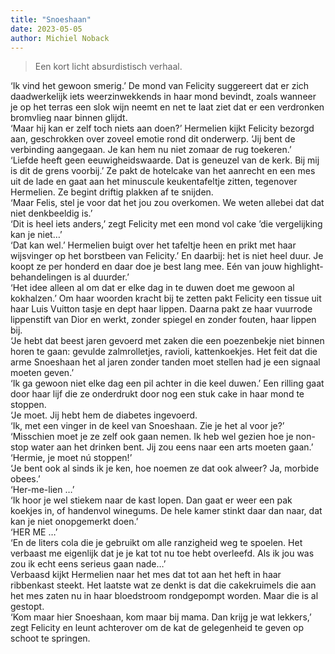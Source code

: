 ```yaml
---
title: "Snoeshaan"
date: 2023-05-05
author: Michiel Noback
---
```


> Een kort licht absurdistisch verhaal.

‘Ik vind het gewoon smerig.’ De mond van Felicity suggereert dat er zich daadwerkelijk iets weerzinwekkends in haar mond bevindt, zoals wanneer je op het terras een slok wijn neemt en net te laat ziet dat er een verdronken bromvlieg naar binnen glijdt.  
‘Maar hij kan er zelf toch niets aan doen?’ Hermelien kijkt Felicity bezorgd aan, geschrokken over zoveel emotie rond dit onderwerp. ‘Jij bent de verbinding aangegaan. Je kan hem nu niet zomaar de rug toekeren.’  
‘Liefde heeft geen eeuwigheidswaarde. Dat is geneuzel van de kerk. Bij mij is dit de grens voorbij.’ Ze pakt de hotelcake van het aanrecht en een mes uit de lade en gaat aan het minuscule keukentafeltje zitten, tegenover Hermelien. Ze begint driftig plakken af te snijden.  
‘Maar Felis, stel je voor dat het jou zou overkomen. We weten allebei dat dat niet denkbeeldig is.’  
‘Dit is heel iets anders,’ zegt Felicity met een mond vol cake ’die vergelijking kan je niet…’   
‘Dat kan wel.’ Hermelien buigt over het tafeltje heen en prikt met haar wijsvinger op het borstbeen van Felicity.’ En daarbij: het is niet heel duur. Je koopt ze per honderd en daar doe je best lang mee. Eén van jouw highlight-behandelingen is al duurder.’  
‘Het idee alleen al om dat er elke dag in te duwen doet me gewoon al kokhalzen.’ Om haar woorden kracht bij te zetten pakt Felicity een tissue uit haar Luis Vuitton tasje en dept haar lippen. Daarna pakt ze haar vuurrode lippenstift van Dior en werkt, zonder spiegel en zonder fouten, haar lippen bij.  
‘Je hebt dat beest jaren gevoerd met zaken die een poezenbekje niet binnen horen te gaan: gevulde zalmrolletjes, ravioli, kattenkoekjes. Het feit dat die arme Snoeshaan het al jaren zonder tanden moet stellen had je een signaal moeten geven.’  
‘Ik ga gewoon niet elke dag een pil achter in die keel duwen.’ Een rilling gaat door haar lijf die ze onderdrukt door nog een stuk cake in haar mond te stoppen.  
‘Je moet. Jij hebt hem de diabetes ingevoerd.  
‘Ik, met een vinger in de keel van Snoeshaan. Zie je het al voor je?’  
‘Misschien moet je ze zelf ook gaan nemen. Ik heb wel gezien hoe je non-stop water aan het drinken bent. Jij zou eens naar een arts moeten gaan.’  
‘Hermie, je moet nú stoppen!’  
‘Je bent ook al sinds ik je ken, hoe noemen ze dat ook alweer? Ja, morbide obees.’  
‘Her-me-lien …’  
‘Ik hoor je wel stiekem naar de kast lopen. Dan gaat er weer een pak koekjes in, of handenvol winegums. De hele kamer stinkt daar dan naar, dat kan je niet onopgemerkt doen.’  
‘HER ME …’  
‘En de liters cola die je gebruikt om alle ranzigheid weg te spoelen. Het verbaast me eigenlijk dat je je kat tot nu toe hebt overleefd. Als ik jou was zou ik echt eens serieus gaan nade…’  
Verbaasd kijkt Hermelien naar het mes dat tot aan het heft in haar ribbenkast steekt. Het laatste wat ze denkt is dat die cakekruimels die aan het mes zaten nu in haar bloedstroom rondgepompt worden. Maar die is al gestopt.  
‘Kom maar hier Snoeshaan, kom maar bij mama. Dan krijg je wat lekkers,’ zegt Felicity en leunt achterover om de kat de gelegenheid te geven op schoot te springen.   

